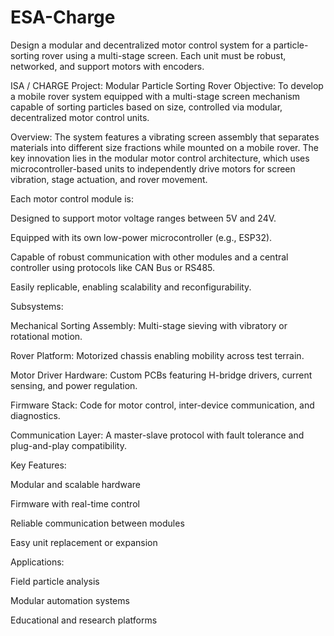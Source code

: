 # ESA-Charge
Design a modular and decentralized motor control system for a particle-sorting rover using a multi-stage screen. Each unit must be robust, networked, and support motors with encoders.

ISA / CHARGE Project: Modular Particle Sorting Rover
Objective:
To develop a mobile rover system equipped with a multi-stage screen mechanism capable of sorting particles based on size, controlled via modular, decentralized motor control units.

Overview:
The system features a vibrating screen assembly that separates materials into different size fractions while mounted on a mobile rover. The key innovation lies in the modular motor control architecture, which uses microcontroller-based units to independently drive motors for screen vibration, stage actuation, and rover movement.

Each motor control module is:

Designed to support motor voltage ranges between 5V and 24V.

Equipped with its own low-power microcontroller (e.g., ESP32).

Capable of robust communication with other modules and a central controller using protocols like CAN Bus or RS485.

Easily replicable, enabling scalability and reconfigurability.

Subsystems:

Mechanical Sorting Assembly: Multi-stage sieving with vibratory or rotational motion.

Rover Platform: Motorized chassis enabling mobility across test terrain.

Motor Driver Hardware: Custom PCBs featuring H-bridge drivers, current sensing, and power regulation.

Firmware Stack: Code for motor control, inter-device communication, and diagnostics.

Communication Layer: A master-slave protocol with fault tolerance and plug-and-play compatibility.

Key Features:

Modular and scalable hardware

Firmware with real-time control

Reliable communication between modules

Easy unit replacement or expansion

Applications:

Field particle analysis

Modular automation systems

Educational and research platforms


